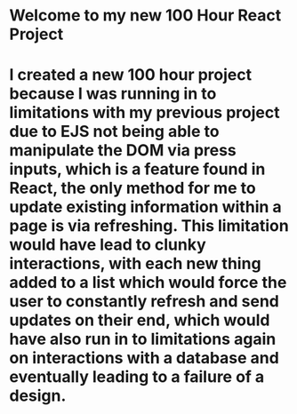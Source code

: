 <h1> Welcome to my new 100 Hour React Project <h1>

<p> I created a new 100 hour project because I was running in to limitations with my previous project due to EJS not being able to manipulate the DOM via
press inputs, which is a feature found in React, the only method for me to update existing information within a page is via refreshing. This limitation
would have lead to clunky interactions, with each new thing added to a list which would force the user to constantly refresh and send updates on their
end, which would have also run in to limitations again on interactions with a database and eventually leading to a failure of a design.</p>
